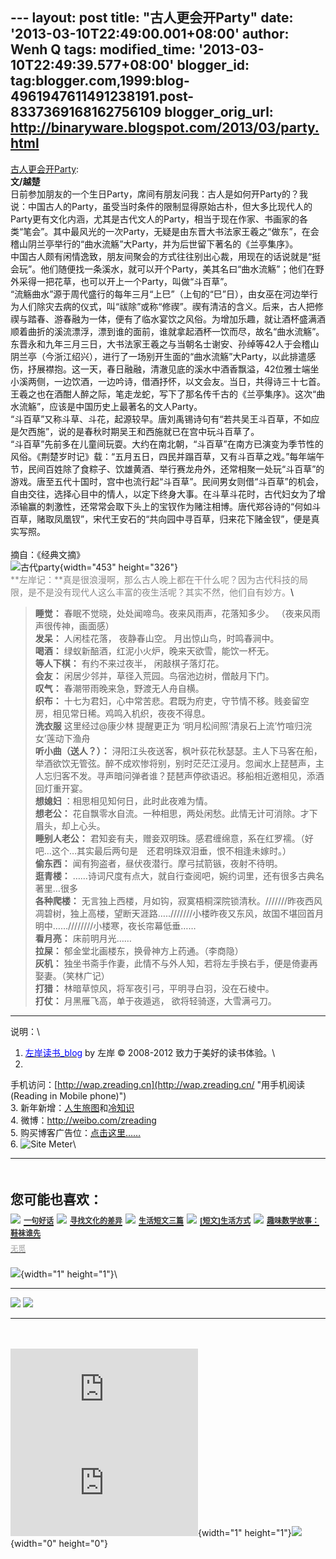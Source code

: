 --- layout: post title: "古人更会开Party" date:
'2013-03-10T22:49:00.001+08:00' author: Wenh Q tags: modified\_time:
'2013-03-10T22:49:39.577+08:00' blogger\_id:
tag:blogger.com,1999:blog-4961947611491238191.post-8337369168162756109
blogger\_orig\_url: http://binaryware.blogspot.com/2013/03/party.html
---
[古人更会开Party](http://zreading.cn.feedsportal.com/c/35042/f/647833/s/295b218f/l/0L0Szreading0Bcn0Carchives0C36530Bhtml/story01.htm):\
**文/越楚**\
日前参加朋友的一个生日Party，席间有朋友问我：古人是如何开Party的？我说：中国古人的Party，虽受当时条件的限制显得原始古朴，但大多比现代人的Party更有文化内涵，尤其是古代文人的Party，相当于现在作家、书画家的各类“笔会”。其中最风光的一次Party，无疑是由东晋大书法家王羲之“做东”，在会稽山阴兰亭举行的“曲水流觞”大Party，并为后世留下著名的《兰亭集序》。\
中国古人颇有闲情逸致，朋友间聚会的方式往往别出心裁，用现在的话说就是“挺会玩”。他们随便找一条溪水，就可以开个Party，美其名曰“曲水流觞”；他们在野外采得一把花草，也可以开上一个Party，叫做“斗百草”。\
“流觞曲水”源于周代盛行的每年三月“上巳”（上旬的“巳”日），由女巫在河边举行为人们除灾去病的仪式，叫“祓除”或称“修禊”。禊有清洁的含义。后来，古人把修禊与踏春、游春融为一体，便有了临水宴饮之风俗。为增加乐趣，就让酒杯盛满酒顺着曲折的溪流漂浮，漂到谁的面前，谁就拿起酒杯一饮而尽，故名“曲水流觞”。\
东晋永和九年三月三日，大书法家王羲之与当朝名士谢安、孙绰等42人于会稽山阴兰亭（今浙江绍兴），进行了一场别开生面的“曲水流觞”大Party，以此排遣感伤，抒展襟抱。这一天，春日融融，清澈见底的溪水中酒香飘溢，42位雅士端坐小溪两侧，一边饮酒，一边吟诗，借酒抒怀，以文会友。当日，共得诗三十七首。王羲之也在酒酣人醉之际，笔走龙蛇，写下了那名传千古的《兰亭集序》。这次“曲水流觞”，应该是中国历史上最著名的文人Party。\
“斗百草”又称斗草、斗花，起源较早。唐刘禹锡诗句有“若共吴王斗百草，不如应是欠西施”，说的是春秋时期吴王和西施就已在宫中玩斗百草了。\
“斗百草”先前多在儿童间玩耍。大约在南北朝，“斗百草”在南方已演变为季节性的风俗。《荆楚岁时记》载：“五月五日，四民并蹋百草，又有斗百草之戏。”每年端午节，民间百姓除了食粽子、饮雄黄酒、举行赛龙舟外，还常相聚一处玩“斗百草”的游戏。唐至五代十国时，宫中也流行起“斗百草”。民间男女则借“斗百草”的机会，自由交往，选择心目中的情人，以定下终身大事。在斗草斗花时，古代妇女为了增添输赢的刺激性，还常常会取下头上的宝钗作为赌注相博。唐代郑谷诗的“何如斗百草，赌取凤凰钗”，宋代王安石的“共向园中寻百草，归来花下赌金钗”，便是真实写照。\
\
摘自：《经典文摘》\
![古代party](http://ww2.sinaimg.cn/mw690/624fce0djw1e2itr77qhoj.jpg){width="453"
height="326"}\
<span
style="color: #888888;">**左岸记：**真是很浪漫啊，那么古人晚上都在干什么呢？因为古代科技的局限，是不是没有现代人这么丰富的夜生活呢？其实不然，他们自有妙方。</span>\

> **睡觉：** 春眠不觉晓，处处闻啼鸟。夜来风雨声，花落知多少。
> （夜来风雨声很传神，画面感）\
> **发呆：** 人闲桂花落， 夜静春山空。 月出惊山鸟，时鸣春涧中。\
> **喝酒：** 绿蚁新醅酒，红泥小火炉，晚来天欲雪，能饮一杯无。\
> **等人下棋：** 有约不来过夜半， 闲敲棋子落灯花。\
> **会友：** 闲居少邻并，草径入荒园。鸟宿池边树，僧敲月下门。\
> **叹气：** 春潮带雨晚来急，野渡无人舟自横。\
> **织布：** 十七为君妇，心中常苦悲。君既为府吏，守节情不移。贱妾留空房，相见常日稀。鸡鸣入机织，夜夜不得息。\
> **洗衣服** 这里经过@康少林 提醒更正为
> ‘明月松间照’清泉石上流’竹喧归浣女’莲动下渔舟\
> **听小曲（送人？）：** 浔阳江头夜送客，枫叶荻花秋瑟瑟。主人下马客在船，举酒欲饮无管弦。醉不成欢惨将别，别时茫茫江浸月。忽闻水上琵琶声，主人忘归客不发。寻声暗问弹者谁？琵琶声停欲语迟。移船相近邀相见，添酒回灯重开宴。\
> **想媳妇** ：相思相见知何日，此时此夜难为情。\
> **想老公：** 花自飘零水自流。一种相思，两处闲愁。此情无计可消除。才下眉头，却上心头。\
> **睡别人老公：** 君知妾有夫，赠妾双明珠。感君缠绵意，系在红罗襦。（好吧…这个…其实最后两句是　还君明珠双泪垂，恨不相逢未嫁时。）\
> **偷东西：** 闻有狗盗者，昼伏夜潜行。摩弓拭箭镞，夜射不待明。\
> **逛青楼：** ……诗词尺度有点大，就自行查阅吧，婉约词里，还有很多古典名著里…很多\
> **各种爬楼：** 无言独上西楼，月如钩，寂寞梧桐深院锁清秋。///////昨夜西风凋碧树，独上高楼，望断天涯路…..///////小楼昨夜又东风，故国不堪回首月明中……////////小楼寒，夜长帘幕低垂……\
> **看月亮：** 床前明月光……\
> **拉屎：** 郁金堂北画楼东，换骨神方上药通。（李商隐）\
> **灰机：** 独坐书斋手作妻，此情不与外人知，若将左手换右手，便是倚妻再娶妻。（笑林广记）\
> **打猎：** 林暗草惊风，将军夜引弓，平明寻白羽，没在石棱中。\
> **打仗：** 月黑雁飞高，单于夜遁逃， 欲将轻骑逐，大雪满弓刀。

------------------------------------------------------------------------

说明：\
1. [<span
style="color: blue;">左岸读书\_blog</span>](http://zreading.cn/) by 左岸
© 2008-2012 致力于美好的读书体验。\
2.
手机访问：[http://wap.zreading.cn](http://wap.zreading.cn/ "用手机阅读(Reading in Mobile phone)")\
3.
新年新增：[人生旅图](http://www.zreading.net/ "人生旅图")和[冷知识](http://www.zreading.net/lenzhishi "冷知识")\
4. 微博：<http://weibo.com/zreading>\
5.
购买博客广告位：[点击这里……](http://www.zreading.cn/about#ad "看了会心动!")\
6. ![Site Meter](http://s12.sitemeter.com/meter.asp?site=s12zxfclz)\

  -----------------------------------------------------------------------------------------------------------------------------------------------------------------------------------------------------------------------------------------------------------------------------------------------------------------------------------
  **<span style="display: block!important; padding: 20px 0 5px!important;">您可能也喜欢：</span>**
  ![](http://static.wumii.cn/images/widget/widget_solidPoint.gif) [<span style="color: #333333; font-size: 12px!important; line-height: 1.65em;">一句好话</span>](http://app.wumii.com/ext/redirect?url=http%3A%2F%2Fwww.zreading.cn%2Farchives%2F3643.html&from=http%3A%2F%2Fwww.zreading.cn%2Farchives%2F3653.html)
  ![](http://static.wumii.cn/images/widget/widget_solidPoint.gif) [<span style="color: #333333; font-size: 12px!important; line-height: 1.65em;">寻找文化的差异</span>](http://app.wumii.com/ext/redirect?url=http%3A%2F%2Fwww.zreading.cn%2Farchives%2F1036.html&from=http%3A%2F%2Fwww.zreading.cn%2Farchives%2F3653.html)
  ![](http://static.wumii.cn/images/widget/widget_solidPoint.gif) [<span style="color: #333333; font-size: 12px!important; line-height: 1.65em;">生活短文三篇</span>](http://app.wumii.com/ext/redirect?url=http%3A%2F%2Fwww.zreading.cn%2Farchives%2F1946.html&from=http%3A%2F%2Fwww.zreading.cn%2Farchives%2F3653.html)
  ![](http://static.wumii.cn/images/widget/widget_solidPoint.gif) [<span style="color: #333333; font-size: 12px!important; line-height: 1.65em;">\[短文\]生活方式</span>](http://app.wumii.com/ext/redirect?url=http%3A%2F%2Fwww.zreading.cn%2Farchives%2F2388.html&from=http%3A%2F%2Fwww.zreading.cn%2Farchives%2F3653.html)
  ![](http://static.wumii.cn/images/widget/widget_solidPoint.gif) [<span style="color: #333333; font-size: 12px!important; line-height: 1.65em;">趣味数学故事：鞋袜谁先</span>](http://app.wumii.com/ext/redirect?url=http%3A%2F%2Fwww.zreading.cn%2Farchives%2F1707.html&from=http%3A%2F%2Fwww.zreading.cn%2Farchives%2F3653.html)
  [<span style="color: #bbbbbb; display: block!important; font-family: arial!important; font-size: 12px!important; padding: 5px 0!important;">无觅</span>](http://www.wumii.com/widget/relatedItems "无觅相关文章插件")
  -----------------------------------------------------------------------------------------------------------------------------------------------------------------------------------------------------------------------------------------------------------------------------------------------------------------------------------

![](http://zreading.cn.feedsportal.com/c/35042/f/647833/s/295b218f/mf.gif){width="1"
height="1"}\

<div>

  -------------------------------------------------------------------------------------------------------------------------------------------------------------------------------------------------------------------------------------- -------------------------------------------------------------------------------------------------------------------------------------------------------------------------------------------------------------------------
  [![](http://res3.feedsportal.com/images/emailthis2.gif)](http://share.feedsportal.com/viral/sendEmail.cfm?lang=en&title=%E5%8F%A4%E4%BA%BA%E6%9B%B4%E4%BC%9A%E5%BC%80Party&link=http%3A%2F%2Fwww.zreading.cn%2Farchives%2F3653.html)   [![](http://res3.feedsportal.com/images/bookmark.gif)](http://res.feedsportal.com/viral/bookmark.cfm?title=%E5%8F%A4%E4%BA%BA%E6%9B%B4%E4%BC%9A%E5%BC%80Party&link=http%3A%2F%2Fwww.zreading.cn%2Farchives%2F3653.html)
  -------------------------------------------------------------------------------------------------------------------------------------------------------------------------------------------------------------------------------------- -------------------------------------------------------------------------------------------------------------------------------------------------------------------------------------------------------------------------

</div>

\
\
[![](http://da.feedsportal.com/r/159490645356/u/0/f/647833/c/35042/s/295b218f/a2.img)](http://da.feedsportal.com/r/159490645356/u/0/f/647833/c/35042/s/295b218f/a2.htm)![](http://pi.feedsportal.com/r/159490645356/u/0/f/647833/c/35042/s/295b218f/a2t.img){width="1"
height="1"}![](http://www1.feedsky.com/t1/721148977/clzzxf/feedsky/s.gif?r=http://zreading.cn.feedsportal.com/c/35042/f/647833/s/295b218f/l/0L0Szreading0Bcn0Carchives0C36530Bhtml/story01.htm){width="0"
height="0"}

